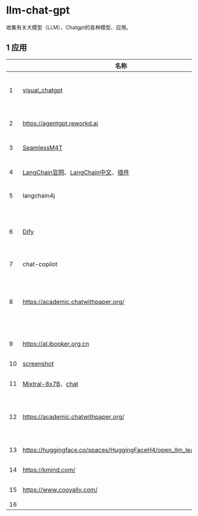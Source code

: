 # llm-chat-gpt

 收集有关大模型（LLM）、Chatgpt的各种模型、应用。



## 1 应用

|      | 名称                                                         | 功能               | 论文                                                         | Github                                                       | 使用情况                                                     |
| ---- | ------------------------------------------------------------ | ------------------ | ------------------------------------------------------------ | ------------------------------------------------------------ | ------------------------------------------------------------ |
| 1    | [visual_chatgpt](https://huggingface.co/spaces/microsoft/visual_chatgpt) | 视觉+chatgpt       | [2307.01952](https://arxiv.org/abs/2307.01952)               | [github](https://github.com/microsoft/TaskMatrix)            | hf出错，colab可搭，效果勉强                                  |
| 2    | https://agentgpt.reworkd.ai                                  | 可做任务的GPT      |                                                              |                                                              | 可用，每天免费5个任务                                        |
| 3    | [SeamlessM4T](https://seamless.metademolab.com)              | 100多种语言翻译    | [论文](https://ai.meta.com/research/publications/seamless-m4t/) | [github](https://github.com/facebookresearch/seamless_communication) | 新出，可用                                                   |
| 4    | [LangChain官网](https://www.langchain.com/)、[LangChain中文](https://www.langchain.com.cn/)、[插件](https://smith.langchain.com/hub) | 著名AI APP         |                                                              | [github](https://github.com/hwchase17/langchain-hub)         | 老牌且强大，无需多介绍                                       |
| 5    | langchain4j                                                  | Java用LangChain    |                                                              | [github](https://github.com/langchain4j/langchain4j)         | Java用的LangChain                                            |
| 6    | [Dify](https://dify.ai/)                                     | 集成几何所有的LLM  |                                                              | [github](https://github.com/langgenius/dify)                 | 可自行部署，但仅有聊天、生成和embedding可用                  |
| 7    | chat-copilot                                                 | 编程助手           |                                                              | [github](chat-copilot)                                       |                                                              |
| 8    | https://academic.chatwithpaper.org/                          | arXiv翻译、润色等  |                                                              | [github](https://github.com/binary-husky/gpt_academic)       | 可以正常使用，翻译效果不错，支持自行搭建。支持arXiv和本地论文 |
| 9    | https://al.ibooker.org.cn                                    | GPT、绘画          |                                                              |                                                              | 能用的GPT和绘画功能                                          |
| 10   | [screenshot]([screenshot-to-code.com](https://screenshot-to-code.com/)) | 扫描网站转为代码   |                                                              | [github](https://github.com/abi/screenshot-to-code)          | 网红项目                                                     |
| 11   | [Mixtral-8x7B](https://huggingface.co/mistralai/Mixtral-8x7B-Instruct-v0.1)、[chat](https://huggingface.co/spaces/openskyml/mixtral-46.7b-chat) | 魔搭社区LLM基地    |                                                              |                                                              | 能用，效果不得而知                                           |
| 12   | https://academic.chatwithpaper.org/                          | 论文润色、翻译等   |                                                              |                                                              | 可用，效果不错，但论文长点会失败，过于频繁会失败             |
| 13   | https://huggingface.co/spaces/HuggingFaceH4/open_llm_leaderboard | AI模型及效果对比   |                                                              |                                                              |                                                              |
| 14   | https://kmind.com/                                           | 具有指令集的AI     |                                                              |                                                              |                                                              |
| 15   | https://www.coovally.com/                                    | 偏向视觉方向的平台 |                                                              |                                                              |                                                              |
| 16   |                                                              |                    |                                                              |                                                              |                                                              |

